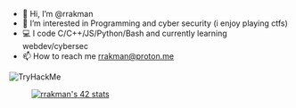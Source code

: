 - 👋 Hi, I’m @rrakman
- 👀 I’m interested in Programming and cyber security (i enjoy playing ctfs)
- 💻 I code C/C++/JS/Python/Bash and currently learning webdev/cybersec
- 📫 How to reach me rrakman@proton.me



  
<img src="https://tryhackme-badges.s3.amazonaws.com/r3da.png" alt="TryHackMe">
<figure>
  <a href="https://github.com/oakoudad/badge42"><img src="https://badge.mediaplus.ma/binary/rrakman" alt="rrakman's 42 stats" /></a>
</figure>
